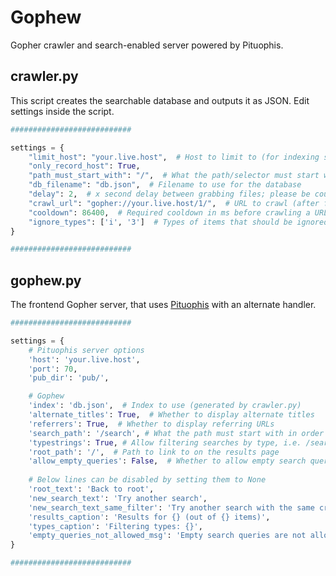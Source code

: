 # Gophew
Gopher crawler and search-enabled server powered by Pituophis.

## crawler.py
This script creates the searchable database and outputs it as JSON. Edit settings inside the script.

```python
###########################

settings = {
    "limit_host": "your.live.host",  # Host to limit to (for indexing single servers, which is highly recommended)
    "only_record_host": True,
    "path_must_start_with": "/",  # What the path/selector must start with
    "db_filename": "db.json",  # Filename to use for the database
    "delay": 2,  # x second delay between grabbing files; please be courteous to servers you don't own! 
    "crawl_url": "gopher://your.live.host/1/",  # URL to crawl (after finished updating the index)
    "cooldown": 86400,  # Required cooldown in ms before crawling a URL again
    "ignore_types": ['i', '3']  # Types of items that should be ignored and not recorded
}

###########################
```

## gophew.py
The frontend Gopher server, that uses [Pituophis](https://github.com/dotcomboom/Pituophis) with an alternate handler.

```python
###########################

settings = {
    # Pituophis server options
    'host': 'your.live.host',
    'port': 70,
    'pub_dir': 'pub/',

    # Gophew
    'index': 'db.json',  # Index to use (generated by crawler.py)
    'alternate_titles': True,  # Whether to display alternate titles
    'referrers': True,  # Whether to display referring URLs
    'search_path': '/search', # What the path must start with in order to do a search (a file shouldn't exist here for the alt handler to go off)
    'typestrings': True, # Allow filtering searches by type, i.e. /search01 for textfiles and directories.
    'root_path': '/',  # Path to link to on the results page
    'allow_empty_queries': False,  # Whether to allow empty search queries
    
    # Below lines can be disabled by setting them to None
    'root_text': 'Back to root',
    'new_search_text': 'Try another search', 
    'new_search_text_same_filter': 'Try another search with the same criteria',
    'results_caption': 'Results for {} (out of {} items)',
    'types_caption': 'Filtering types: {}',
    'empty_queries_not_allowed_msg': 'Empty search queries are not allowed on this server.'
}

###########################
```
